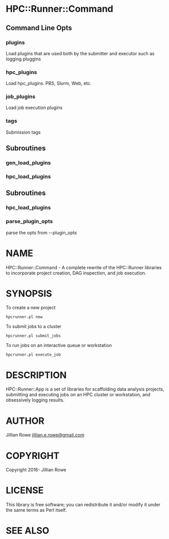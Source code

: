 # HPC::Runner::Command

## Command Line Opts

### plugins

Load plugins that are used both by the submitter and executor such as logging pluggins

### hpc\_plugins

Load hpc\_plugins. PBS, Slurm, Web, etc.

### job\_plugins

Load job execution plugins

### tags

Submission tags

## Subroutines

### gen\_load\_plugins

### hpc\_load\_plugins

## Subroutines

### hpc\_load\_plugins

### parse\_plugin\_opts

parse the opts from --plugin\_opts

# NAME

HPC::Runner::Command - A complete rewrite of the HPC::Runner libraries to incorporate project creation, DAG inspection, and job execution.

# SYNOPSIS

To create a new project

    hpcrunner.pl new

To submit jobs to a cluster

    hpcrunner.pl submit_jobs

To run jobs on an interactive queue or workstation

    hpcrunner.pl execute_job

# DESCRIPTION

HPC::Runner::App is a set of libraries for scaffolding data analysis projects, submitting and executing jobs on an HPC cluster or workstation, and obsessively logging results.

# AUTHOR

Jillian Rowe <jillian.e.rowe@gmail.com>

# COPYRIGHT

Copyright 2016- Jillian Rowe

# LICENSE

This library is free software; you can redistribute it and/or modify
it under the same terms as Perl itself.

# SEE ALSO
